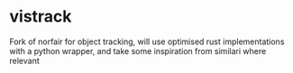 # vistrack
Fork of norfair for object tracking, will use optimised rust implementations with a python wrapper, and take some inspiration from similari where relevant
